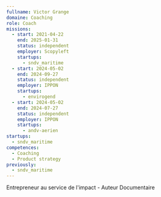 ```yaml
---
fullname: Victor Grange
domaine: Coaching
role: Coach
missions:
  - start: 2021-04-22
    end: 2025-01-31
    status: independent
    employer: Scopyleft
    startups:
      - sndv_maritime
  - start: 2024-05-02
    end: 2024-09-27
    status: independent
    employer: IPPON
    startups:
      - envirogend
  - start: 2024-05-02
    end: 2024-07-27
    status: independent
    employer: IPPON
    startups:
      - andv-aerien
startups:
  - sndv_maritime
competences:
  - Coaching
  - Product strategy
previously:
  - sndv_maritime
---
```

Entrepreneur au service de l'impact - Auteur Documentaire